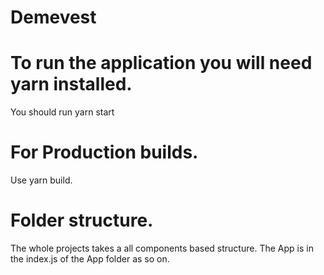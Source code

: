 # Demevest

# To run the application you will need yarn installed.
You should run yarn start

# For Production builds.
Use yarn build.

# Folder structure.
The whole projects takes a all components based structure. The App is in the index.js of the App folder as so on.